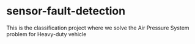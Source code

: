 # sensor-fault-detection
This is the classification project where we solve the Air Pressure System problem for Heavy-duty vehicle
